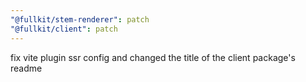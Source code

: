 ```yaml
---
"@fullkit/stem-renderer": patch
"@fullkit/client": patch
---
```


fix vite plugin ssr config and changed the title of the client package's readme
